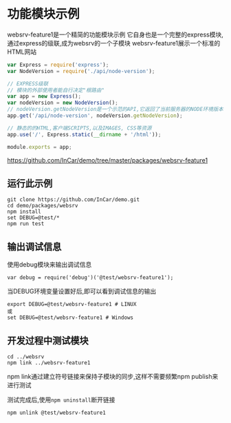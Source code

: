 # 功能模块示例

websrv-feature1是一个精简的功能模块示例
它自身也是一个完整的express模块,通过express的级联,成为websrv的一个子模块
websrv-feature1展示一个标准的HTML网站

```javascript
var Express = require('express');
var NodeVersion = require('./api/node-version');

// EXPRESS级联
// 模块的外部使用者能自行决定"根路由"
var app = new Express();
var nodeVersion = new NodeVersion();
// nodeVersion.getNodeVersion是一个示范的API,它返回了当前服务器的NODE环境版本号
app.get('/api/node-version', nodeVersion.getNodeVersion);

// 静态的的HTML,客户端SCRIPTS,以及IMAGES, CSS等资源
app.use('/', Express.static(__dirname + '/html'));

module.exports = app;
```

<https://github.com/InCar/demo/tree/master/packages/websrv-feature1>

## 运行此示例

```
git clone https://github.com/InCar/demo.git
cd demo/packages/websrv
npm install
set DEBUG=@test/*
npm run test
```

## 输出调试信息
使用debug模块来输出调试信息

```javacript
var debug = require('debug')('@test/websrv-feature1');
```

当DEBUG环境变量设置好后,即可以看到调试信息的输出

```shell
export DEBUG=@test/websrv-feature1 # LINUX
或
set DEBUG=@test/websrv-feature1 # Windows
```

## 开发过程中测试模块
```shell
cd ../websrv
npm link ../websrv-feature1
```
npm link通过建立符号链接来保持子模块的同步,这样不需要频繁npm publish来进行测试

测试完成后,使用`npm uninstall`断开链接
```shell
npm unlink @test/websrv-feature1
```
